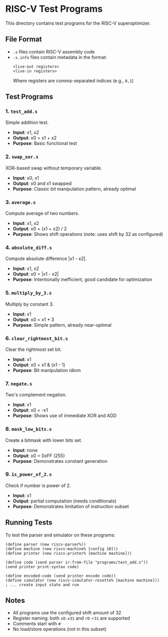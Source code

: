 # RISC-V Test Programs

This directory contains test programs for the RISC-V superoptimizer.

## File Format

- `.s` files contain RISC-V assembly code
- `.s.info` files contain metadata in the format:
  ```
  <live-out registers>
  <live-in registers>
  ```
  Where registers are comma-separated indices (e.g., `0,1`)

## Test Programs

### 1. `test_add.s`
Simple addition test.
- **Input**: x1, x2
- **Output**: x0 = x1 + x2
- **Purpose**: Basic functional test

### 2. `swap_xor.s`
XOR-based swap without temporary variable.
- **Input**: x0, x1
- **Output**: x0 and x1 swapped
- **Purpose**: Classic bit manipulation pattern, already optimal

### 3. `average.s`
Compute average of two numbers.
- **Input**: x1, x2
- **Output**: x0 = (x1 + x2) / 2
- **Purpose**: Shows shift operations (note: uses shift by 32 as configured)

### 4. `absolute_diff.s`
Compute absolute difference |x1 - x2|.
- **Input**: x1, x2
- **Output**: x0 = |x1 - x2|
- **Purpose**: Intentionally inefficient, good candidate for optimization

### 5. `multiply_by_3.s`
Multiply by constant 3.
- **Input**: x1
- **Output**: x0 = x1 * 3
- **Purpose**: Simple pattern, already near-optimal

### 6. `clear_rightmost_bit.s`
Clear the rightmost set bit.
- **Input**: x1
- **Output**: x0 = x1 & (x1 - 1)
- **Purpose**: Bit manipulation idiom

### 7. `negate.s`
Two's complement negation.
- **Input**: x1
- **Output**: x0 = -x1
- **Purpose**: Shows use of immediate XOR and ADD

### 8. `mask_low_bits.s`
Create a bitmask with lower bits set.
- **Input**: none
- **Output**: x0 = 0xFF (255)
- **Purpose**: Demonstrates constant generation

### 9. `is_power_of_2.s`
Check if number is power of 2.
- **Input**: x1
- **Output**: partial computation (needs conditionals)
- **Purpose**: Demonstrates limitation of instruction subset

## Running Tests

To test the parser and simulator on these programs:

```racket
(define parser (new riscv-parser%))
(define machine (new riscv-machine% [config 10]))
(define printer (new riscv-printer% [machine machine]))

(define code (send parser ir-from-file "programs/test_add.s"))
(send printer print-syntax code)

(define encoded-code (send printer encode code))
(define simulator (new riscv-simulator-rosette% [machine machine]))
; ... create input state and run
```

## Notes

- All programs use the configured shift amount of 32
- Register naming: both `x0-x31` and `r0-r31` are supported
- Comments start with `#`
- No load/store operations (not in this subset)
